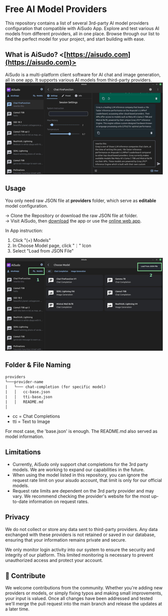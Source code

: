 
# Free AI Model Providers

This repository contains a list of several 3rd-party AI model providers configuration that compatible with AiSudo App.
Explore and test various AI models from different providers, all in one place. Browse through our list to find the perfect model for your project, and start building with ease.

## What is AiSudo? <[https://aisudo.com](https://aisudo.com)>
AiSudo is a multi-platform client software for AI chat and image generation, all in one app. It supports various AI models from third-party providers.
![Screenshot AiSudo](https://raw.githubusercontent.com/aisudoapp/ai-model-providers/main/assets/screenshot-aisudo.jpg)

## Usage
You only need raw JSON file at **providers** folder, which serve as **editable** model configuration.

-> Clone the Repository or download the raw JSON file at <providers> folder.  
-> Visit AiSudo, then [download](https://aisudo.com/) the app or use the [online web app](https://app.aisudo.com).

In App instruction:
1. Click "(+) Models"
2. In Choose Model page, click "⋮" Icon
3. Select "Load from JSON File"

![Screenshot AiSudo](https://raw.githubusercontent.com/aisudoapp/ai-model-providers/main/assets/screenshot-load-json-2.jpg)


## Folder & File Naming
```
providers
└───provider-name
|	└─── chat-completion (for specific model)
|	│   cc-base.json
|	│   tti-base.json
|	│   README.md
│
```

- cc = Chat Completions
- tti = Text to Image

For most case, the 'base.json' is enough.
The README.md also served as model information.

## Limitations
- Currently, AiSudo only support chat completions for the 3rd party models. We are working to expand our capabilities in the future.
- When using the model listed in this repository, you can ignore the request rate limit on your aisudo account, that limit is only for our official models.
- Request rate limits are dependent on the 3rd party provider and may vary. We recommend checking the provider's website for the most up-to-date information on request rates.


## Privacy

We do not collect or store any data sent to third-party providers. Any data exchanged with these providers is not retained or saved in our database, ensuring that your information remains private and secure.

We only monitor login activity into our system to ensure the security and integrity of our platform. This limited monitoring is necessary to prevent unauthorized access and protect your account.


## 🤝 Contribute

We welcome contributions from the community. Whether you're adding new providers or models, or simply fixing typos and making small improvements, your input is valued. Once all changes have been addressed and tested we'll merge the pull request into the main branch and release the updates at a later time.


